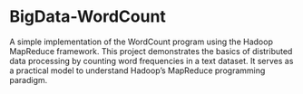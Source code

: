 # BigData-WordCount
A simple implementation of the WordCount program using the Hadoop MapReduce framework. This project demonstrates the basics of distributed data processing by counting word frequencies in a text dataset. It serves as a practical model to understand Hadoop’s MapReduce programming paradigm.
